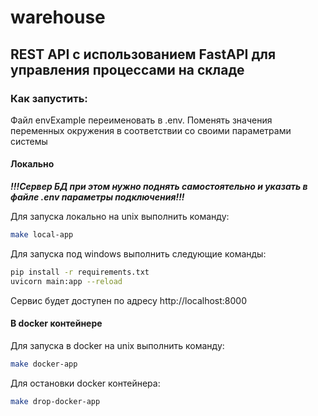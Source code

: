 # warehouse

## REST API с использованием FastAPI для управления процессами на складе

### Как запустить:

Файл envExample переименовать в .env. Поменять значения переменных окружения в соответствии со своими параметрами
системы

#### Локально

***!!!Сервер БД при этом нужно поднять самостоятельно и указать в файле .env параметры подключения!!!***

Для запуска локально на unix выполнить команду:

```bash
make local-app
```

Для запуска под windows выполнить следующие команды:

```bash
pip install -r requirements.txt
uvicorn main:app --reload  
```

Сервис будет доступен по адресу http://localhost:8000

#### В docker контейнере

Для запуска в docker на unix выполнить команду:

```bash
make docker-app
```

Для остановки docker контейнера:

```bash
make drop-docker-app
```

